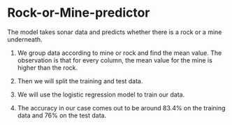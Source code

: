 # Rock-or-Mine-predictor
The model takes sonar data and predicts whether there is a rock or a mine underneath.

1. We group data according to mine or rock and find the mean value. The observation is that for every column, the mean value for the mine is higher than the rock.

2. Then we will split the training and test data.

3. We will use the logistic regression model to train our data.

4. The accuracy in our case comes out to be around 83.4% on the training data and 76% on the test data.
 
